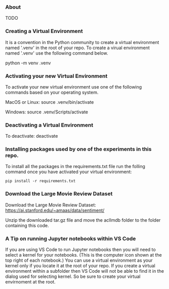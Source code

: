 ### About
TODO 

### Creating a Virtual Environment
It is a convention in the Python community to create a virtual environment named '.venv' in the root of your repo.
To create a virual environment named '.venv' use the following command below. 

python -m venv .venv

### Activating your new Virtual Environment
To activate your new virtual environment use one of the following commands based on your operating system.

MacOS or Linux:
    source .venv/bin/activate

Windows:
    source .venv/Scripts/activate

### Deactivating a Virtual Environment
To deactivate:
    deactivate

### Installing packages used by one of the experiments in this repo.
To install all the packages in the requirements.txt file run the folling command once you have 
activated your virtual environment:

    pip install -r requirements.txt

### Download the Large Movie Review Dataset
Download the Large Movie Review Dataset:
    https://ai.stanford.edu/~amaas/data/sentiment/
    
Unzip the downloaded tar.gz file and move the aclImdb folder to the folder containing this code.

### A Tip on running Jupyter notebooks within VS Code
If you are using VS Code to run Jupyter notebooks then you will need to select a kernel for your notebooks. 
(This is the computer icon shown at the top right of each notebook.) You can use a virtual environment as your kernel
only if you locate it at the root of your repo. If you create a virtual environment within a subfolder then VS Code will not be able to find it in the dialog used for selecting kernel. So be sure to create your virtual envirnoment at the root.